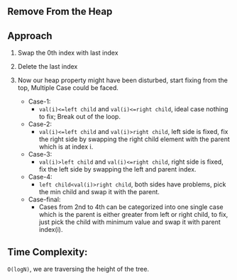 ## Remove From the Heap

## Approach

1. Swap the 0th index with last index
2. Delete the last index
3. Now our heap property might have been disturbed, start fixing from the top, Multiple Case could be faced.

   - Case-1:
     - `val(i)<=left child` and `val(i)<=right child`, ideal case nothing to fix; Break out of the loop.
   - Case-2:
     - `val(i)<=left child` and `val(i)>right child`, left side is fixed, fix the right side by swapping the right child element with the parent which is at index i.
   - Case-3:
     - `val(i)>left child` and `val(i)<=right child`, right side is fixed, fix the left side by swapping the left and parent index.
   - Case-4:
     - `left child<val(i)>right child`, both sides have problems, pick the min child and swap it with the parent.
   - Case-final:
     - Cases from 2nd to 4th can be categorized into one single case which is the parent is either greater from left or right child, to fix, just pick the child with minimum value and swap it with parent index(i).

## Time Complexity:

`O(logN)`, we are traversing the height of the tree.

